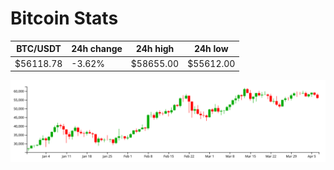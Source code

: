# Bitcoin Stats

BTC/USDT|24h change|24h high|24h low|
|---|---|---|---|
|$56118.78|-3.62%|$58655.00|$55612.00|

<img src="./chart.svg">

